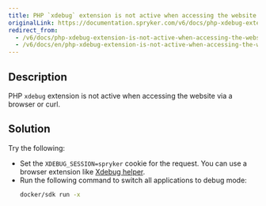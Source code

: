 ```yaml
---
title: PHP `xdebug` extension is not active when accessing the website via a browser or curl
originalLink: https://documentation.spryker.com/v6/docs/php-xdebug-extension-is-not-active-when-accessing-the-website-via-a-browser-or-curl
redirect_from:
  - /v6/docs/php-xdebug-extension-is-not-active-when-accessing-the-website-via-a-browser-or-curl
  - /v6/docs/en/php-xdebug-extension-is-not-active-when-accessing-the-website-via-a-browser-or-curl
---
```


## Description
PHP `xdebug` extension is not active when accessing the website via a browser or curl.

## Solution
Try the following:
* Set the `XDEBUG_SESSION=spryker` cookie for the request. You can use a browser extension like [Xdebug helper](https://chrome.google.com/webstore/detail/xdebug-helper/eadndfjplgieldjbigjakmdgkmoaaaoc).
* Run the following command to switch all applications to debug mode:
    ```bash
    docker/sdk run -x
    ```
